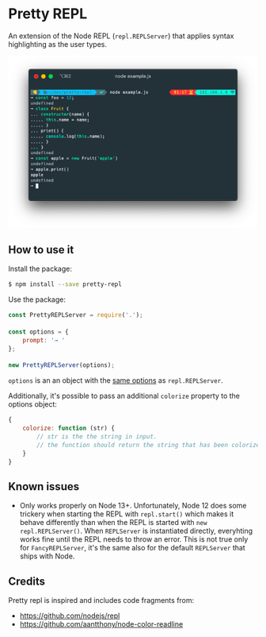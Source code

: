 # Pretty REPL

An extension of the Node REPL (`repl.REPLServer`) that applies syntax highlighting as the user types.

![Pretty REPL Screenshot](./images/screenshot.png)

## How to use it

Install the package:

```bash
$ npm install --save pretty-repl
```

Use the package:

```javascript
const PrettyREPLServer = require('.');

const options = {
    prompt: '→ '
};

new PrettyREPLServer(options);
```

`options` is an an object with the [same options](https://nodejs.org/api/repl.html#repl_repl_start_options) as `repl.REPLServer`.

Additionally, it's possible to pass an additional `colorize` property to the options object:

```javascript
{
    colorize: function (str) {
        // str is the the string in input.
        // the function should return the string that has been colorized to output in the REPL.
    }
}
```

## Known issues

* Only works properly on Node 13+. Unfortunately, Node 12 does some trickery when starting the REPL with `repl.start()`
  which makes it behave differently than when the REPL is started with `new repl.REPLServer()`. When `REPLServer` is instantiated
  directly, everyhting works fine until the REPL needs to throw an error. This is not true only for `FancyREPLServer`, it's the same
  also for the default `REPLServer` that ships with Node.

## Credits

Pretty repl is inspired and includes code fragments from:
* https://github.com/nodejs/repl
* https://github.com/aantthony/node-color-readline
